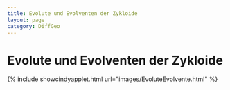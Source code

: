 ```yaml
---
title: Evolute und Evolventen der Zykloide
layout: page
category: DiffGeo
---
```


# Evolute und Evolventen der Zykloide


{% include showcindyapplet.html url="images/EvoluteEvolvente.html" %}

